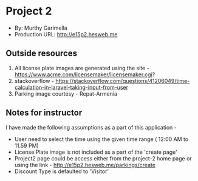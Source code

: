 # Project 2
+ By: Murthy Garimella
+ Production URL: http://e15p2.hesweb.me

## Outside resources
1. All license plate images are generated using the site - https://www.acme.com/licensemaker/licensemaker.cgi?
2. stackoverflow - https://stackoverflow.com/questions/41206049/time-calculation-in-laravel-taking-input-from-user
3. Parking image  courtesy - Repat-Armenia 

## Notes for instructor
I have made the following assumptions as a part of this application -
 - User need to select the time using the given time range ( 12:00 AM to 11.59 PM)
 - License Plate image is not included as a part of the 'create page'
 - Project2 page  could be access either from the project-2 home page or using the link - http://e15p2.hesweb.me/parkings/create
 - Discount Type is defaulted to 'Visitor'


